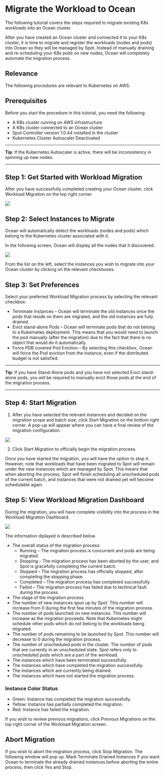 # Migrate the Workload to Ocean

The following tutorial covers the steps required to migrate existing K8s workloads into an Ocean cluster.

After you have created an Ocean cluster and connected it to your K8s cluster, it is time to migrate and register the workloads (nodes and pods) into Ocean so they will be managed by Spot. Instead of manually draining and re-scheduling your K8s pods on new nodes, Ocean will completely automate the migration process.

## Relevance

The following procedures are relevant to Kubernetes on AWS.

## Prerequisites

Before you start the procedure in this tutorial, you need the following:

- A K8s cluster running on AWS infrastructure
- A K8s cluster connected to an Ocean cluster
- Spot Controller version 1.0.44 installed in the cluster
- Kubernetes Cluster Autoscaler Deactivated

---

**Tip**: If the Kubernetes Autoscaler is active, there will be inconsistency in spinning up new nodes.

---

## Step 1: Get Started with Workload Migration

After you have successfully completed creating your Ocean cluster, click Workload Migration on the top right corner.

<img src="/ocean/_media/tutorials-migrate-workload-01.png" />

## Step 2: Select Instances to Migrate

Ocean will automatically detect the workloads (nodes and pods) which belong to the Kubernetes cluster associated with it.

In the following screen, Ocean will display all the nodes that it discovered.

<img src="/ocean/_media/tutorials-migrate-workload-02.png" />

From the list on the left, select the instances you wish to migrate into your Ocean cluster by clicking on the relevant checkboxes.

## Step 3: Set Preferences

Select your preferred Workload Migration process by selecting the relevant checkbox:

- Terminate Instances – Ocean will terminate the old instances once the pods that reside on them are migrated, and the old instances are fully drained.
- Evict stand-alone Pods – Ocean will terminate pods that do not belong to a Kubernetes deployment. This means that you would need to launch the pod manually (after the migration) due to the fact that there is no object that would do it automatically.
- Force PDB covered Pod Eviction – By selecting this checkbox, Ocean will force the Pod eviction from the instance, even if the distributed budget is not satisfied.

---

**Tip**: If you have Stand-Alone pods and you have not selected Evict stand-alone pods, you will be required to manually evict those pods at the end of the migration process.

---

## Step 4: Start Migration

1. After you have selected the relevant instances and decided on the migration scope and batch size, click Start Migration on the bottom right corner. A pop-up will appear where you can have a final review of the migration configuration.

<img src="/ocean/_media/tutorials-migrate-workload-03.png" />

2. Click Start Migration to officially begin the migration process.

Once you have started the migration, you will have the option to stop it. However, note that workloads that have been migrated to Spot will remain under the new instances which are managed by Spot. This means that when aborting the process, Spot will finish scheduling all unscheduled pods of the current batch, and instances that were not drained yet will become schedulable again.

## Step 5: View Workload Migration Dashboard

During the migration, you will have complete visibility into the process in the Workload Migration Dashboard.

<img src="/ocean/_media/tutorials-migrate-workload-04.png" />

The information diplayed is described below.

- The overall status of the migration process:
  - Running – The migration process is concurrent and pods are being migrated.
  - Stopping – The migration process has been aborted by the user, and Spot is gracefully completing the current batch.
  - Stopped – The migration process has officially stopped, after completing the stopping phase.
  - Completed – The migration process has completed successfully.
  - Failed – The migration process has failed due to technical fault during the process.
- The stage of the migration process.
- The number of new instances spun up by Spot. This number will increase from 0 during the first few minutes of the migration process.
- The number of pods launched on new instances. This number will increase as the migration proceeds. Note that Kubernetes might schedule other pods which do not belong to the workloads being migrated.
- The number of pods remaining to be launched by Spot. This number will decrease to 0 during the migration process.
- The number of unscheduled pods in the cluster. The number of pods that are currently in an unscheduled state. Spot refers only to unscheduled pods which are a part of the workload.
- The instances which have been terminated successfully.
- The instances which have completed the migration successfully.
- The instances which are currently being drained.
- The instances which have not started the migration process.

### Instance Color Status

- Green: Instance has completed the migration successfully.
- Yellow: Instance has partially completed the migration.
- Red: Instance has failed the migration.

If you wish to review previous migrations, click Previous Migrations on the top right corner of the Workload Migration screen.

## Abort Migration

If you wish to abort the migration process, click Stop Migration.
The following window will pop up. Mark Terminate Drained Instances if you want Ocean to terminate the already drained instances before aborting the entire process, then click Yes and Stop.

